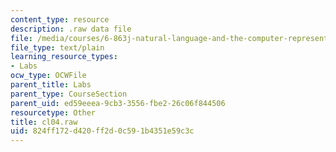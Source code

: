 ```yaml
---
content_type: resource
description: .raw data file
file: /media/courses/6-863j-natural-language-and-the-computer-representation-of-knowledge-spring-2003/824ff172d420ff2d0c591b4351e59c3c_cl04.raw
file_type: text/plain
learning_resource_types:
- Labs
ocw_type: OCWFile
parent_title: Labs
parent_type: CourseSection
parent_uid: ed59eeea-9cb3-3556-fbe2-26c06f844506
resourcetype: Other
title: cl04.raw
uid: 824ff172-d420-ff2d-0c59-1b4351e59c3c
---
```


